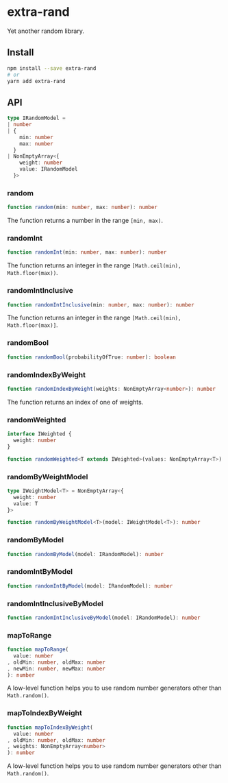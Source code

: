 # extra-rand
Yet another random library.

## Install
```sh
npm install --save extra-rand
# or
yarn add extra-rand
```

## API
```ts
type IRandomModel =
| number
| {
    min: number
    max: number
  }
| NonEmptyArray<{
    weight: number
    value: IRandomModel
  }>
```

### random
```ts
function random(min: number, max: number): number
```

The function returns a number in the range `[min, max)`.

### randomInt
```ts
function randomInt(min: number, max: number): number
```

The function returns an integer in the range `[Math.ceil(min), Math.floor(max))`.

### randomIntInclusive
```ts
function randomIntInclusive(min: number, max: number): number
```

The function returns an integer in the range `[Math.ceil(min), Math.floor(max)]`.

### randomBool
```ts
function randomBool(probabilityOfTrue: number): boolean
```

### randomIndexByWeight
```ts
function randomIndexByWeight(weights: NonEmptyArray<number>): number
```

The function returns an index of one of weights.

### randomWeighted
```ts
interface IWeighted {
  weight: number
}

function randomWeighted<T extends IWeighted>(values: NonEmptyArray<T>): T
```

### randomByWeightModel
```ts
type IWeightModel<T> = NonEmptyArray<{
  weight: number
  value: T
}>

function randomByWeightModel<T>(model: IWeightModel<T>): number
```

### randomByModel
```ts
function randomByModel(model: IRandomModel): number
```

### randomIntByModel
```ts
function randomIntByModel(model: IRandomModel): number
```

### randomIntInclusiveByModel
```ts
function randomIntInclusiveByModel(model: IRandomModel): number
```

### mapToRange
```ts
function mapToRange(
  value: number
, oldMin: number, oldMax: number
, newMin: number, newMax: number
): number
```

A low-level function helps you to use random number generators other than `Math.random()`.

### mapToIndexByWeight
```ts
function mapToIndexByWeight(
  value: number
, oldMin: number, oldMax: number
, weights: NonEmptyArray<number>
): number
```

A low-level function helps you to use random number generators other than `Math.random()`.
